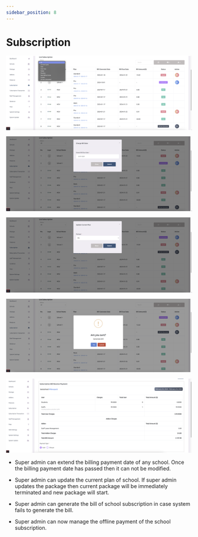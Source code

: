 ```yaml
---
sidebar_position: 8
---
```


# Subscription

![e-School SaaS](../static/images/superadmin/subscription.png)

![e-School SaaS](../static/images/superadmin/change-due-date.png)

![e-School SaaS](../static/images/superadmin/update-current-subscription.png)

![e-School SaaS](../static/images/superadmin/generate-bill.png)

![e-School SaaS](../static/images/superadmin/offline-payment-subscription.png)

- Super admin can extend the billing payment date of any school. Once the billing payment date has passed then it can not be modified.

- Super admin can update the current plan of school. If super admin updates the package then current package will be immediately terminated and new package will start.

- Super admin can generate the bill of school subscription in case system fails to generate the bill.

- Super admin can now manage the offline payment of the school subscription. 